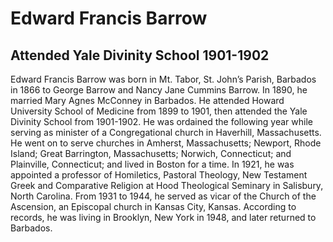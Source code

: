 # Edward Francis Barrow
## Attended Yale Divinity School 1901-1902
Edward Francis Barrow was born in Mt. Tabor, St. John’s Parish, Barbados in 1866 to George Barrow and Nancy Jane Cummins Barrow. In 1890, he married Mary Agnes McConney in Barbados. He attended Howard University School of Medicine from 1899 to 1901, then attended the Yale Divinity School from 1901-1902. He was ordained the following year while serving as  minister of a Congregational church in Haverhill, Massachusetts. He went on to serve churches in Amherst, Massachusetts; Newport, Rhode Island; Great Barrington, Massachusetts; Norwich, Connecticut; and Plainville, Connecticut; and lived in Boston for a time. In 1921, he was appointed a professor of Homiletics, Pastoral Theology, New Testament Greek and Comparative Religion at Hood Theological Seminary in Salisbury, North Carolina. From 1931 to 1944, he served as vicar of the Church of the Ascension, an Episcopal church in Kansas City, Kansas. According to records, he was living in Brooklyn, New York in 1948, and later returned to Barbados.
